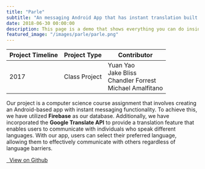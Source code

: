 ```yaml
---
title: "Parle"
subtitle: "An messaging Android App that has instant translation built in."
date: 2018-06-30 00:00:00
description: This page is a demo that shows everything you can do inside portfolio and blog posts.
featured_image: "/images/parle/parle.png"
---
```



| Project Timeline  | Project Type  | Contributor |
|----------------------|---------------| --------- |
| 2017 | Class Project | Yuan Yao <br />  Jake Bliss <br />  Chandler Forrest <br />  Michael Amalfitano |

Our project is a computer science course assignment that involves creating an Android-based app with instant messaging functionality. To achieve this, we have utilized __Firebase__ as our database. Additionally, we have incorporated the __Google Translate API__ to provide a translation feature that enables users to communicate with individuals who speak different languages. With our app, users can select their preferred language, allowing them to effectively communicate with others regardless of language barriers.

<a href="https://github.com/whyyao/Parle" class="button button--large">
<i class="fab fa-github"></i>&nbsp;&nbsp;View on Github</a>
